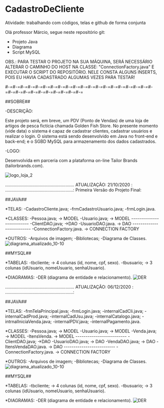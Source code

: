 # CadastroDeCliente
Atividade: trabalhando com códigos, telas e github de forma conjunta

Olá professor Márcio, segue neste repositório git:

- Projeto Java
- Diagrama
- Script MySQL

OBS.: PARA TESTAR O PROJETO NA SUA MÁQUINA, SERÁ NECESSÁRIO ALTERAR 
O CAMINHO DO HOST NA CLASSE: "ConnectionFactory.java" E EXECUTAR O SCRIPT 
DO REPOSITÓRIO. NELE CONSTA ALGUNS INSERTS, POIS EU HAVIA CADASTRADO 
ALGUMAS VEZES PARA TESTAR!

*#-=*#-=*#-=*#-=*#-=*#-=*#-=*#-=*#-=*#-=*#-=*#-=*#-=*#-=*#-=*#-=*#-=*#-=*#-=*#-=*#-=*#-=*#-=*#-=*#-=*#-=*#-=*#-=*#-=*#-=

##SOBRE##	

-DESCRIÇÃO:

Este projeto será, em breve, um PDV (Ponto de Vendas) de uma loja de artigos
de pesca fictícia chamada Golden Fish Store. No presente momento (vide data) o
sistema é capaz de cadastrar clientes, cadastrar usuários e realizar o login. O sistema
está sendo desenvolvido em Java no front-end e back-end; e o SGBD MySQL para 
armazenamento dos dados cadastrados.

-LOGO:

 Desenvolvida em parceria com a plataforma on-line Tailor Brands (tailorbrands.com).

![logo_loja_2](https://user-images.githubusercontent.com/64413261/98609816-f68c6180-22cc-11eb-9bd4-48bee6e96f7f.PNG)

........................................................
ATUALIZAÇÃO: 21/10/2020  :
.......................................................:
Primeira Versão do Projeto Final:

##JAVA##

*TELAS: 
				-CadastroCliente.java; 
				-frmCadastroUsuario.java; 
				-frmLogin.java.

*CLASSES:
				-Pessoa.java;           -> MODEL
				-Usuario.java;         -> MODEL
				--------------------------
				-ClientDAO.java;     ->DAO
				-UsuarioDAO.java.  -> DAO
				--------------------------
				-ConnectionFactory.java. -> CONNECTION FACTORY

*OUTROS:
				-Arquivos de imagem;
				-Bibliotecas;
				-Diagrama de Classes.				
				![diagrama_atualizado_10-10](https://user-images.githubusercontent.com/64413261/98609590-58989700-22cc-11eb-95b9-1d753814853f.PNG)

##MYSQL##

*TABELAS:
				-tbcliente;  -> 4 colunas (id, nome, cpf, sexo).
				-tbusuario; -> 3 colunas (idUsuario, nomeUsuario, senhaUsuario).

*DIAGRAMAS:
				-DER (diagrama de entidade e relacionamento).
				![DER](https://user-images.githubusercontent.com/64413261/98609522-30109d00-22cc-11eb-8b32-386791c1b30c.PNG)	
				
........................................................
ATUALIZAÇÃO: 06/12/2020  :
.......................................................:		

##JAVA##

*TELAS: 
				-frmTelaPrincipal.java; 
				-frmLogin.java;
				-internalCadCli.java;
				-internalCadProd.java;
				-internalCadUsu.java;
				-internalCatalogo.java;
				-intrnalIniciaVenda.java;
				-internalPDV.java;
				-internalPagamento.java.

*CLASSES:
				-Pessoa.java;           -> MODEL
				-Usuario.java;         -> MODEL
				-Venda.java;           -> MODEL
				-ItensVenda.           -> MODEL
				--------------------------
				-ClientDAO.java;     ->DAO
				-UsuarioDAO.java;    -> DAO
				-VendaDAO.java;      -> DAO
				-ItensVendaDAO.java. -> DAO
				--------------------------
				-ConnectionFactory.java. -> CONNECTION FACTORY

*OUTROS:
				-Arquivos de imagem;
				-Bibliotecas;
				-Diagrama de Classes.				
				![diagrama_atualizado_10-10](https://user-images.githubusercontent.com/64413261/98609590-58989700-22cc-11eb-95b9-1d753814853f.PNG)

##MYSQL##

*TABELAS:
				-tbcliente;  -> 4 colunas (id, nome, cpf, sexo).
				-tbusuario; -> 3 colunas (idUsuario, nomeUsuario, senhaUsuario).

*DIAGRAMAS:
				-DER (diagrama de entidade e relacionamento).
				![DER](https://user-images.githubusercontent.com/64413261/98609522-30109d00-22cc-11eb-8b32-386791c1b30c.PNG)	
